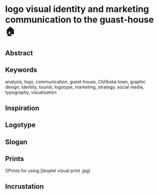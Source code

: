 # logo visual identity and marketing communication to the guast-house🏠

## Abstract

## Keywords

analysis, logo, communication, guest-house, Chřibská town, graphic design, identity, tourist, logotype, marketing, strategy, social media, typography, visualization

## Inspiration

## Logotype

## Slogan

## Prints
![Prints for using.](koplet vizual print .jpg)

## Incrustation
